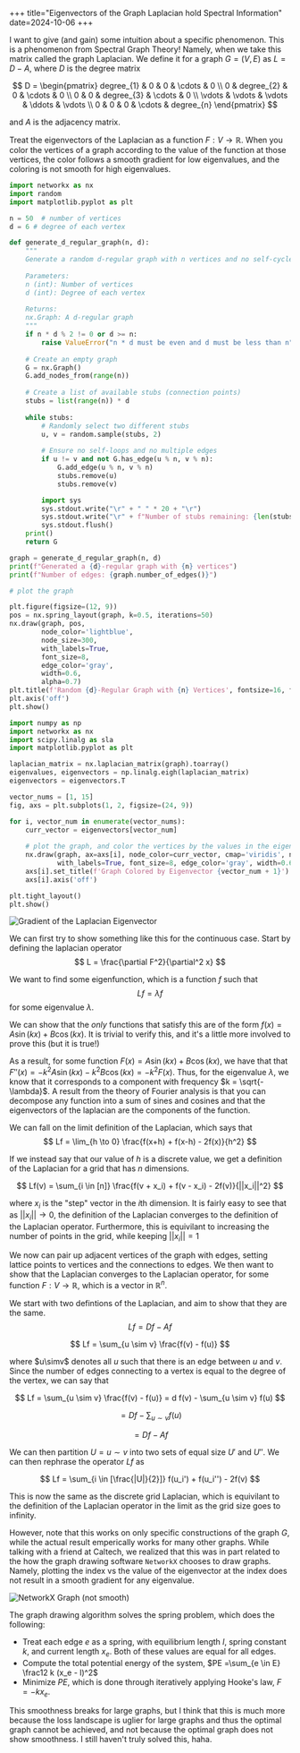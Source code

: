 +++
title="Eigenvectors of the Graph Laplacian hold Spectral Information"
date=2024-10-06
+++

I want to give (and gain) some intuition about a specific phenomenon. This is a phenomenon from Spectral Graph Theory! Namely, when we take this matrix called the graph Laplacian. We define it for a graph $G = (V, E)$ as $L = D - A$, where $D$ is the degree matrix 

$$
D = \begin{pmatrix}
degree_{1} & 0 & 0 & \cdots & 0 \\
0 & degree_{2} & 0 & \cdots & 0 \\
0 & 0 & degree_{3} & \cdots & 0 \\
\vdots & \vdots & \vdots & \ddots & \vdots \\
0 & 0 & 0 & \cdots & degree_{n}
\end{pmatrix}
$$

and $A$ is the adjacency matrix. 

Treat the eigenvectors of the Laplacian as a function $F: V \to \mathbb{R}$. When you color the vertices of a graph according to the value of the function at those vertices, the color follows a smooth gradient for low eigenvalues, and the coloring is not smooth for high eigenvalues. 
```python
import networkx as nx
import random
import matplotlib.pyplot as plt

n = 50  # number of vertices
d = 6 # degree of each vertex

def generate_d_regular_graph(n, d):
    """
    Generate a random d-regular graph with n vertices and no self-cycles.
    
    Parameters:
    n (int): Number of vertices
    d (int): Degree of each vertex
    
    Returns:
    nx.Graph: A d-regular graph
    """
    if n * d % 2 != 0 or d >= n:
        raise ValueError("n * d must be even and d must be less than n")
    
    # Create an empty graph
    G = nx.Graph()
    G.add_nodes_from(range(n))
    
    # Create a list of available stubs (connection points)
    stubs = list(range(n)) * d
    
    while stubs:
        # Randomly select two different stubs
        u, v = random.sample(stubs, 2)
        
        # Ensure no self-loops and no multiple edges
        if u != v and not G.has_edge(u % n, v % n):
            G.add_edge(u % n, v % n)
            stubs.remove(u)
            stubs.remove(v)  

        import sys
        sys.stdout.write("\r" + " " * 20 + "\r")
        sys.stdout.write("\r" + f"Number of stubs remaining: {len(stubs)}")
        sys.stdout.flush()
    print()
    return G

graph = generate_d_regular_graph(n, d)
print(f"Generated a {d}-regular graph with {n} vertices")
print(f"Number of edges: {graph.number_of_edges()}")

# plot the graph

plt.figure(figsize=(12, 9))
pos = nx.spring_layout(graph, k=0.5, iterations=50)
nx.draw(graph, pos,
        node_color='lightblue',
        node_size=300,
        with_labels=True,
        font_size=8,
        edge_color='gray',
        width=0.6,
        alpha=0.7)
plt.title(f'Random {d}-Regular Graph with {n} Vertices', fontsize=16, fontweight='bold')
plt.axis('off')
plt.show()

import numpy as np
import networkx as nx
import scipy.linalg as sla
import matplotlib.pyplot as plt

laplacian_matrix = nx.laplacian_matrix(graph).toarray()
eigenvalues, eigenvectors = np.linalg.eigh(laplacian_matrix)
eigenvectors = eigenvectors.T

vector_nums = [1, 15]
fig, axs = plt.subplots(1, 2, figsize=(24, 9))

for i, vector_num in enumerate(vector_nums):
    curr_vector = eigenvectors[vector_num]
    
    # plot the graph, and color the vertices by the values in the eigenvector
    nx.draw(graph, ax=axs[i], node_color=curr_vector, cmap='viridis', node_size=300, 
            with_labels=True, font_size=8, edge_color='gray', width=0.6, alpha=0.7)
    axs[i].set_title(f'Graph Colored by Eigenvector {vector_num + 1}')
    axs[i].axis('off')

plt.tight_layout()
plt.show()
```

![Gradient of the Laplacian Eigenvector](image.png)


We can first try to show something like this for the continuous case. Start by defining the laplacian operator 
$$
L = \frac{\partial F^2}{\partial^2 x}
$$

We want to find some eigenfunction, which is a function $f$ such that 
$$
Lf = \lambda f
$$
for some eigenvalue $\lambda$. 

We can show that the *only* functions that satisfy this are of the form $f(x) = A\sin(kx) + B\cos(kx)$. It is trivial to verify this, and it's a little more involved to prove this (but it is true!)

As a result, for some function $F(x) = A\sin(kx) + B\cos(kx)$, we have that that $F''(x) = -k^2 A \sin(kx) - k^2 B \cos(kx) = -k^2 F(x)$. Thus, for the eigenvalue $\lambda$, we know that it corresponds to a component with frequency $k = \sqrt{-\lambda}$. A result from the theory of Fourier analysis is that you can decompose any function into a sum of sines and cosines and that the eigenvectors of the laplacian are the components of the function. 

We can fall on the limit definition of the Laplacian, which says that 
$$
Lf = \lim_{h \to 0} \frac{f(x+h) + f(x-h) - 2f(x)}{h^2}
$$

If we instead say that our value of $h$ is a discrete value, we get a definition of the Laplacian for a grid that has $n$ dimensions.

$$
Lf(v) = \sum_{i \in [n]} \frac{f(v + x_i) + f(v - x_i) - 2f(v)}{||x_i||^2}
$$

where $x_i$ is the "step" vector in the $i$th dimension. It is fairly easy to see that as $||x_i|| \to 0$, the definition of the Laplacian converges to the definition of the Laplacian operator. Furthermore, this is equivilant to increasing the number of points in the grid, while keeping $||x_i|| = 1$

We now can pair up adjacent vertices of the graph with edges, setting lattice points to vertices and the connections to edges. We then want to show that the Laplacian converges to the Laplacian operator, for some function $F: V \to \mathbb{R}$, which is a vector in $\mathbb{R}^n$. 

We start with two defintions of the Laplacian, and aim to show that they are the same.
$$
Lf = Df - Af
$$

$$
Lf = \sum_{u \sim v} \frac{f(v) - f(u)}
$$

where $u\simv$ denotes all $u$ such that there is an edge between $u$ and $v$. Since the number of edges connecting to a vertex is equal to the degree of the vertex, we can say that 

$$
Lf = \sum_{u \sim v} \frac{f(v) - f(u)} = d f(v) - \sum_{u \sim v} f(u)
$$

$$
= Df - \sum_{u \sim v} f(u)
$$

$$
= Df - Af
$$

We can then partition $U = {u \sim v}$ into two sets of equal size $U'$ and $U''$. We can then rephrase the operator $Lf$ as 

$$
Lf = \sum_{i \in [\frac{|U|}{2}]} f(u_i') + f(u_i'') - 2f(v)
$$

This is now the same as the discrete grid Laplacian, which is equivilant to the definition of the Laplacian operator in the limit as the grid size goes to infinity.

However, note that this works on only specific constructions of the graph $G$, while the actual result emperically works for many other graphs. While talking with a friend at Caltech, we realized that this was in part related to the how the graph drawing software `NetworkX` chooses to draw graphs. Namely, plotting the index vs the value of the eigenvector at the index does not result in a smooth gradient for any eigenvalue. 

![NetworkX Graph (not smooth)](nx_graph.png)

The graph drawing algorithm solves the spring problem, which does the following:
- Treat each edge $e$ as a spring, with equilibrium length $l$, spring constant $k$, and current length $x_e$. Both of these values are equal for all edges.
- Compute the total potential energy of the system, $PE =\sum_{e \in E} \frac12 k (x_e - l)^2$
- Minimize $PE$, which is done through iteratively applying Hooke's law, $F = -k x_e$.

This smoothness breaks for large graphs, but I think that this is much more because the loss landscape is uglier for large graphs and thus the optimal graph cannot be achieved, and not because the optimal graph does not show smoothness. I still haven't truly solved this, haha.



